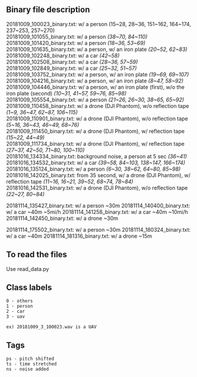 ## Binary file description

20181009_100023_binary.txt: w/ a person (15\~28, 28\~36, 151\~162, 164\~174, 237\~253, 257\~270)<br>
20181009_101055_binary.txt: w/ a person *(38\~70, 84\~110)*<br>
20181009_101420_binary.txt: w/ a person *(18\~36, 53\~69)*<br>
20181009_101635_binary.txt: w/ a person, w/ an iron plate *(20\~52, 62\~83)*<br>
20181009_102248_binary.txt: w/ a car *(42~58)*<br>
20181009_102508_binary.txt: w/ a car *(28\~36, 57\~59)*<br>
20181009_102849_binary.txt: w/ a car *(25\~32, 51\~57)*<br>
20181009_103752_binary.txt: w/ a person, w/ an iron plate *(19\~69, 69\~107)*<br>
20181009_104216_binary.txt: w/ a person, w/ an iron plate *(8\~47, 58\~92)*<br>
20181009_104446_binary.txt: w/ a person, w/ an iron plate (first), w/o the iron plate (second) *(10\~31, 41\~57, 59\~76, 85\~98)*<br>
20181009_105554_binary.txt: w/ a person *(21\~26, 26\~30, 38\~65, 65\~92)*<br>
20181009_110458_binary.txt: w/ a drone (DJI Phantom), w/o reflection tape *(1\~9, 36\~47, 62\~87, 106\~115)*<br>
20181009_110901_binary.txt: w/ a drone (DJI Phantom), w/o reflection tape *(5\~16, 36\~43, 46\~49, 68\~76)*<br>
20181009_111450_binary.txt: w/ a drone (DJI Phantom), w/ reflection tape *(15\~22, 44\~49)*<br>
20181009_111734_binary.txt: w/ a drone (DJI Phantom), w/ reflection tape *(27\~37, 42\~50, 71\~80, 100\~110)*<br>
20181016_134334_binary.txt: background noise, a person at 5 sec *(36~41)*<br>
20181016_134532_binary.txt: w/ a car *(39\~58, 84\~103, 138\~147, 166\~174)*<br>
20181016_135124_binary.txt: w/ a person *(6\~30, 38\~62, 64\~80, 85\~98)*<br>
20181016_142025_binary.txt: from 35 second, w/ a drone (DJI Phantom), w/ reflection tape *(11\~16, 16\~21, 39\~52, 68\~74, 78\~84)*<br>
20181016_142531_binary.txt: w/ a drone (DJI Phantom), w/o reflection tape *(22\~27, 80\~84)*<br>


20181114_135427_binary.txt: w/ a person ~30m
20181114_140400_binary.txt: w/ a car ~40m ~5mi/h
20181114_141258_binary.txt: w/ a car ~40m ~10mi/h
20181114_142450_binary.txt: w/ a drone ~30m

20181114_175502_binary.txt: w/ a person ~30m
20181114_180324_binary.txt: w/ a car ~40m
20181114_181316_binary.txt: w/ a drone ~15m


## To read the files

Use read_data.py

## Class labels

    0 - others
    1 - person
    2 - car
    3 - uav

    ex) 20181009_3_100023.wav is a UAV

## Tags

    ps - pitch shifted
    ts - time stretched
    ns - noise added
